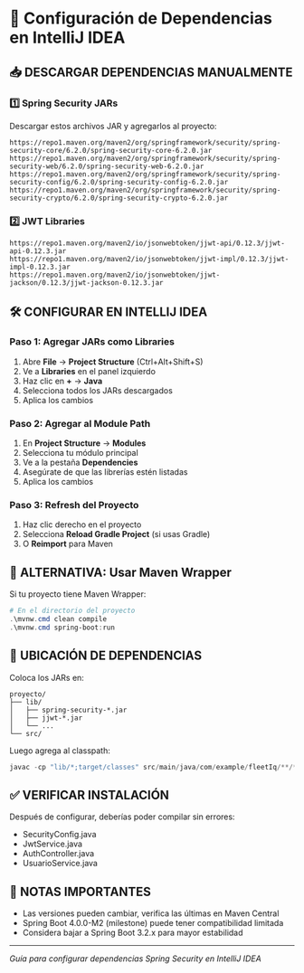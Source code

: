 # 🔧 Configuración de Dependencias en IntelliJ IDEA

## 📥 DESCARGAR DEPENDENCIAS MANUALMENTE

### 1️⃣ Spring Security JARs
Descargar estos archivos JAR y agregarlos al proyecto:

```
https://repo1.maven.org/maven2/org/springframework/security/spring-security-core/6.2.0/spring-security-core-6.2.0.jar
https://repo1.maven.org/maven2/org/springframework/security/spring-security-web/6.2.0/spring-security-web-6.2.0.jar
https://repo1.maven.org/maven2/org/springframework/security/spring-security-config/6.2.0/spring-security-config-6.2.0.jar
https://repo1.maven.org/maven2/org/springframework/security/spring-security-crypto/6.2.0/spring-security-crypto-6.2.0.jar
```

### 2️⃣ JWT Libraries
```
https://repo1.maven.org/maven2/io/jsonwebtoken/jjwt-api/0.12.3/jjwt-api-0.12.3.jar
https://repo1.maven.org/maven2/io/jsonwebtoken/jjwt-impl/0.12.3/jjwt-impl-0.12.3.jar
https://repo1.maven.org/maven2/io/jsonwebtoken/jjwt-jackson/0.12.3/jjwt-jackson-0.12.3.jar
```

## 🛠️ CONFIGURAR EN INTELLIJ IDEA

### Paso 1: Agregar JARs como Libraries
1. Abre **File** → **Project Structure** (Ctrl+Alt+Shift+S)
2. Ve a **Libraries** en el panel izquierdo
3. Haz clic en **+** → **Java**
4. Selecciona todos los JARs descargados
5. Aplica los cambios

### Paso 2: Agregar al Module Path
1. En **Project Structure** → **Modules**
2. Selecciona tu módulo principal
3. Ve a la pestaña **Dependencies**
4. Asegúrate de que las librerías estén listadas
5. Aplica los cambios

### Paso 3: Refresh del Proyecto
1. Haz clic derecho en el proyecto
2. Selecciona **Reload Gradle Project** (si usas Gradle)
3. O **Reimport** para Maven

## 🚀 ALTERNATIVA: Usar Maven Wrapper

Si tu proyecto tiene Maven Wrapper:

```powershell
# En el directorio del proyecto
.\mvnw.cmd clean compile
.\mvnw.cmd spring-boot:run
```

## 📁 UBICACIÓN DE DEPENDENCIAS

Coloca los JARs en:
```
proyecto/
├── lib/
│   ├── spring-security-*.jar
│   ├── jjwt-*.jar
│   └── ...
└── src/
```

Luego agrega al classpath:
```powershell
javac -cp "lib/*;target/classes" src/main/java/com/example/fleetIq/**/*.java
```

## ✅ VERIFICAR INSTALACIÓN

Después de configurar, deberías poder compilar sin errores:
- SecurityConfig.java
- JwtService.java  
- AuthController.java
- UsuarioService.java

## 🎯 NOTAS IMPORTANTES

- Las versiones pueden cambiar, verifica las últimas en Maven Central
- Spring Boot 4.0.0-M2 (milestone) puede tener compatibilidad limitada
- Considera bajar a Spring Boot 3.2.x para mayor estabilidad

---
*Guía para configurar dependencias Spring Security en IntelliJ IDEA*